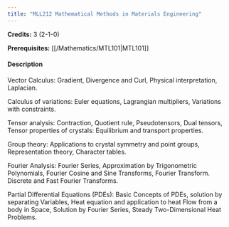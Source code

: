 ```yaml
---
title: "MLL212 Mathematical Methods in Materials Engineering"
---
```

**Credits:** 3 (2-1-0)

**Prerequisites:** [[/Mathematics/MTL101|MTL101]]

#### Description
Vector Calculus: Gradient, Divergence and Curl, Physical interpretation, Laplacian.

Calculus of variations: Euler equations, Lagrangian multipliers, Variations with constraints.

Tensor analysis: Contraction, Quotient rule, Pseudotensors, Dual tensors, Tensor properties of crystals: Equilibrium and transport properties.

Group theory: Applications to crystal symmetry and point groups, Representation theory, Character tables.

Fourier Analysis: Fourier Series, Approximation by Trigonometric Polynomials, Fourier Cosine and Sine Transforms, Fourier Transform. Discrete and Fast Fourier Transforms.

Partial Differential Equations (PDEs): Basic Concepts of PDEs, solution by separating Variables, Heat equation and application to heat Flow from a body in Space, Solution by Fourier Series, Steady Two-Dimensional Heat Problems.